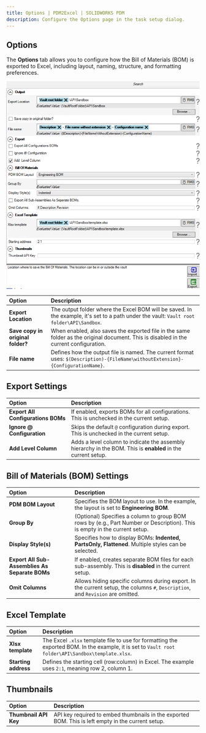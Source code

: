```yaml
---
title: Options | PDM2Excel | SOLIDWORKS PDM
description: Configure the Options page in the task setup dialog.
---
```

## Options

The **Options** tab allows you to configure how the Bill of Materials (BOM) is exported to Excel, including layout, naming, structure, and formatting preferences.

![alt text](/images/pdm2excel_options.png)

| **Option**                         | **Description**                                                                                                                                                        |
|:----------------------------------|:-----------------------------------------------------------------------------------------------------------------------------------------------------------------------|
| **Export Location**                | The output folder where the Excel BOM will be saved. In the example, it's set to a path under the vault: `Vault root folder\API\Sandbox`.                             |
| **Save copy in original folder?** | When enabled, also saves the exported file in the same folder as the original document. This is disabled in the current configuration.                                 |
| **File name**                      | Defines how the output file is named. The current format uses: `$(Description)-{FileName\withoutExtension}-{ConfigurationName}`.                                       |

## Export Settings

| **Option**                                      | **Description**                                                                                                                                                     |
|:------------------------------------------------|:--------------------------------------------------------------------------------------------------------------------------------------------------------------------|
| **Export All Configurations BOMs**              | If enabled, exports BOMs for all configurations. This is unchecked in the current setup.                                                                            |
| **Ignore @ Configuration**                      | Skips the default `@` configuration during export. This is unchecked in the current setup.                                                                          |
| **Add Level Column**                            | Adds a level column to indicate the assembly hierarchy in the BOM. This is **enabled** in the current setup.                                                       |

## Bill of Materials (BOM) Settings

| **Option**                                      | **Description**                                                                                                                                                     |
|:------------------------------------------------|:--------------------------------------------------------------------------------------------------------------------------------------------------------------------|
| **PDM BOM Layout**                              | Specifies the BOM layout to use. In the example, the layout is set to **Engineering BOM**.                                                                          |
| **Group By**                                     | (Optional) Specifies a column to group BOM rows by (e.g., Part Number or Description). This is empty in the current setup.                                         |
| **Display Style(s)**                            | Specifies how to display BOMs: **Indented, PartsOnly, Flattened**. Multiple styles can be selected.                                                                 |
| **Export All Sub-Assemblies As Separate BOMs**  | If enabled, creates separate BOM files for each sub-assembly. This is **disabled** in the current setup.                                                            |
| **Omit Columns**                                 | Allows hiding specific columns during export. In the current setup, the columns `#`, `Description`, and `Revision` are omitted.                                     |

## Excel Template

| **Option**                   | **Description**                                                                                                                                         |
|:----------------------------|:----------------------------------------------------------------------------------------------------------------------------------------------------------|
| **Xlsx template**           | The Excel `.xlsx` template file to use for formatting the exported BOM. In the example, it is set to `Vault root folder\API\Sandbox\template.xlsx`.     |
| **Starting address**        | Defines the starting cell (row:column) in Excel. The example uses `2:1`, meaning row 2, column 1.                                                        |

## Thumbnails

| **Option**           | **Description**                                                                                       |
|:---------------------|:------------------------------------------------------------------------------------------------------|
| **Thumbnail API Key**| API key required to embed thumbnails in the exported BOM. This is left empty in the current setup.   |